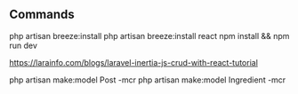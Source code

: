## Commands

php artisan breeze:install
php artisan breeze:install react
npm install && npm run dev

https://larainfo.com/blogs/laravel-inertia-js-crud-with-react-tutorial

php artisan make:model Post -mcr
php artisan make:model Ingredient -mcr

